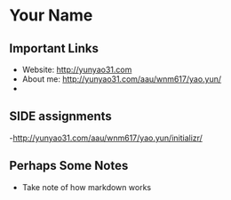 # Your Name

## Important Links

- Website: http://yunyao31.com
- About me: http://yunyao31.com/aau/wnm617/yao.yun/
- 
## SIDE assignments

-http://yunyao31.com/aau/wnm617/yao.yun/initializr/


## Perhaps Some Notes

- Take note of how markdown works
